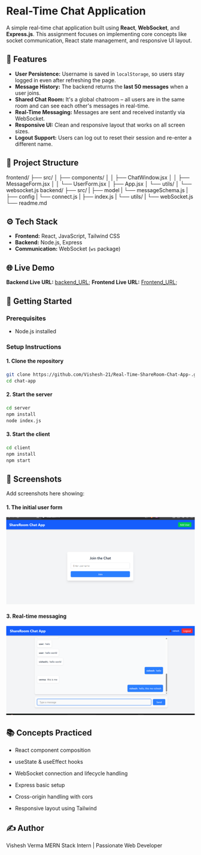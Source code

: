 # Real-Time Chat Application

A simple real-time chat application built using **React**, **WebSocket**, and **Express.js**. This assignment focuses on implementing core concepts like socket communication, React state management, and responsive UI layout.

## 🔧 Features

- **User Persistence:** Username is saved in `localStorage`, so users stay logged in even after refreshing the page.
- **Message History:** The backend returns the **last 50 messages** when a user joins.
- **Shared Chat Room:** It's a global chatroom – all users are in the same room and can see each other's messages in real-time.
- **Real-Time Messaging:** Messages are sent and received instantly via WebSocket.
- **Responsive UI:** Clean and responsive layout that works on all screen sizes.
- **Logout Support:** Users can log out to reset their session and re-enter a different name.

## 📁 Project Structure

frontend/
├── src/
│ ├── components/
│ │ ├── ChatWindow.jsx
│ │ ├── MessageForm.jsx
│ │ └── UserForm.jsx
│ ├── App.jsx
│ └── utils/
│ └── websocket.js
backend/
├── src/
| ├── model
| └── messageSchema.js
| ├── config
| └── connect.js
| ├── index.js
| └── utils/
| └── webSocket.js
└── readme.md

## ⚙️ Tech Stack

- **Frontend:** React, JavaScript, Tailwind CSS
- **Backend:** Node.js, Express
- **Communication:** WebSocket (`ws` package)

## 🌐 Live Demo

**Backend Live URL:** [backend_URL](wss://real-time-shareroom-chat-app.onrender.com);
**Frontend Live URL:** [Frontend_URL](https://real-time-share-room-chat-app.vercel.app/);

## 🚀 Getting Started

### Prerequisites

- Node.js installed

### Setup Instructions

#### 1. Clone the repository

```bash
git clone https://github.com/Vishesh-21/Real-Time-ShareRoom-Chat-App-.git
cd chat-app
```

#### 2. Start the server

```bash
cd server
npm install
node index.js
```

#### 3. Start the client

```bash
cd client
npm install
npm start
```

## 📸 Screenshots

Add screenshots here showing:

#### 1. The initial user form

![ADD User Page](/frontend/public/addUser.png)

#### 3. Real-time messaging

![Chats](/frontend/public/chatMessage.png)

## 📚 Concepts Practiced

- React component composition

- useState & useEffect hooks

- WebSocket connection and lifecycle handling

- Express basic setup

- Cross-origin handling with cors

- Responsive layout using Tailwind

## ✍️ Author

Vishesh Verma
MERN Stack Intern | Passionate Web Developer
